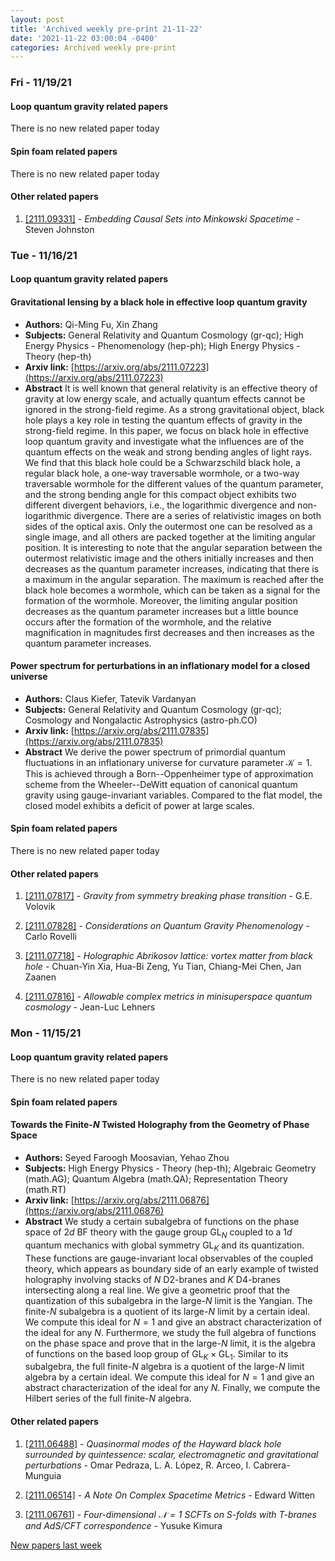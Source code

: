 ```yaml
---
layout: post
title: 'Archived weekly pre-print 21-11-22'
date: '2021-11-22 03:00:04 -0400'
categories: Archived weekly pre-print
---
```



### Fri - 11/19/21

#### Loop quantum gravity related papers

There is no new related paper today 

#### Spin foam related papers

There is no new related paper today 



#### Other related papers

1. [[2111.09331]](https://arxiv.org/abs/2111.09331) - *Embedding Causal Sets into Minkowski Spacetime* - Steven Johnston



### Tue - 11/16/21

#### Loop quantum gravity related papers

#### **Gravitational lensing by a black hole in effective loop quantum gravity**
 - **Authors:** Qi-Ming Fu, Xin Zhang
 - **Subjects:** General Relativity and Quantum Cosmology (gr-qc); High Energy Physics - Phenomenology (hep-ph); High Energy Physics - Theory (hep-th)
 - **Arxiv link:** [https://arxiv.org/abs/2111.07223](https://arxiv.org/abs/2111.07223)
 - **Abstract**
 It is well known that general relativity is an effective theory of gravity at low energy scale, and actually quantum effects cannot be ignored in the strong-field regime. As a strong gravitational object, black hole plays a key role in testing the quantum effects of gravity in the strong-field regime. In this paper, we focus on black hole in effective loop quantum gravity and investigate what the influences are of the quantum effects on the weak and strong bending angles of light rays. We find that this black hole could be a Schwarzschild black hole, a regular black hole, a one-way traversable wormhole, or a two-way traversable wormhole for the different values of the quantum parameter, and the strong bending angle for this compact object exhibits two different divergent behaviors, i.e., the logarithmic divergence and non-logarithmic divergence. There are a series of relativistic images on both sides of the optical axis. Only the outermost one can be resolved as a single image, and all others are packed together at the limiting angular position. It is interesting to note that the angular separation between the outermost relativistic image and the others initially increases and then decreases as the quantum parameter increases, indicating that there is a maximum in the angular separation. The maximum is reached after the black hole becomes a wormhole, which can be taken as a signal for the formation of the wormhole. Moreover, the limiting angular position decreases as the quantum parameter increases but a little bounce occurs after the formation of the wormhole, and the relative magnification in magnitudes first decreases and then increases as the quantum parameter increases. 

#### **Power spectrum for perturbations in an inflationary model for a closed  universe**
 - **Authors:** Claus Kiefer, Tatevik Vardanyan
 - **Subjects:** General Relativity and Quantum Cosmology (gr-qc); Cosmology and Nongalactic Astrophysics (astro-ph.CO)
 - **Arxiv link:** [https://arxiv.org/abs/2111.07835](https://arxiv.org/abs/2111.07835)
 - **Abstract**
 We derive the power spectrum of primordial quantum fluctuations in an inflationary universe for curvature parameter ${\mathcal K}=1$. This is achieved through a Born--Oppenheimer type of approximation scheme from the Wheeler--DeWitt equation of canonical quantum gravity using gauge-invariant variables. Compared to the flat model, the closed model exhibits a deficit of power at large scales. 

#### Spin foam related papers

There is no new related paper today 



#### Other related papers

1. [[2111.07817]](https://arxiv.org/abs/2111.07817) - *Gravity from symmetry breaking phase transition* - G.E. Volovik

1. [[2111.07828]](https://arxiv.org/abs/2111.07828) - *Considerations on Quantum Gravity Phenomenology* - Carlo Rovelli

1. [[2111.07718]](https://arxiv.org/abs/2111.07718) - *Holographic Abrikosov lattice: vortex matter from black hole* - Chuan-Yin Xia, Hua-Bi Zeng, Yu Tian, Chiang-Mei Chen, Jan Zaanen

1. [[2111.07816]](https://arxiv.org/abs/2111.07816) - *Allowable complex metrics in minisuperspace quantum cosmology* - Jean-Luc Lehners



### Mon - 11/15/21

#### Loop quantum gravity related papers

There is no new related paper today 

#### Spin foam related papers

#### **Towards the Finite-$N$ Twisted Holography from the Geometry of Phase  Space**
 - **Authors:** Seyed Faroogh Moosavian, Yehao Zhou
 - **Subjects:** High Energy Physics - Theory (hep-th); Algebraic Geometry (math.AG); Quantum Algebra (math.QA); Representation Theory (math.RT)
 - **Arxiv link:** [https://arxiv.org/abs/2111.06876](https://arxiv.org/abs/2111.06876)
 - **Abstract**
 We study a certain subalgebra of functions on the phase space of $2d$ BF theory with the gauge group $\mathrm{GL}_N$ coupled to a $1d$ quantum mechanics with global symmetry $\mathrm{GL}_K$ and its quantization. These functions are gauge-invariant local observables of the coupled theory, which appears as boundary side of an early example of twisted holography involving stacks of $N$ D2-branes and $K$ D4-branes intersecting along a real line. We give a geometric proof that the quantization of this subalgebra in the large-$N$ limit is the Yangian. The finite-$N$ subalgebra is a quotient of its large-$N$ limit by a certain ideal. We compute this ideal for $N=1$ and give an abstract characterization of the ideal for any $N$. Furthermore, we study the full algebra of functions on the phase space and prove that in the large-$N$ limit, it is the algebra of functions on the based loop group of $\mathrm{GL}_K\times \mathrm{GL}_1$. Similar to its subalgebra, the full finite-$N$ algebra is a quotient of the large-$N$ limit algebra by a certain ideal. We compute this ideal for $N=1$ and give an abstract characterization of the ideal for any $N$. Finally, we compute the Hilbert series of the full finite-$N$ algebra. 



#### Other related papers

1. [[2111.06488]](https://arxiv.org/abs/2111.06488) - *Quasinormal modes of the Hayward black hole surrounded by quintessence:  scalar, electromagnetic and gravitational perturbations* - Omar Pedraza, L. A. López, R. Arceo, I. Cabrera-Munguia

1. [[2111.06514]](https://arxiv.org/abs/2111.06514) - *A Note On Complex Spacetime Metrics* - Edward Witten

1. [[2111.06761]](https://arxiv.org/abs/2111.06761) - *Four-dimensional $\mathcal{N}=1$ SCFTs on S-folds with T-branes and  AdS/CFT correspondence* - Yusuke Kimura






[New papers last week]({{site.url}}/archived/weekly/pre-print/2021/11/15/archived_weekly_papers.html)